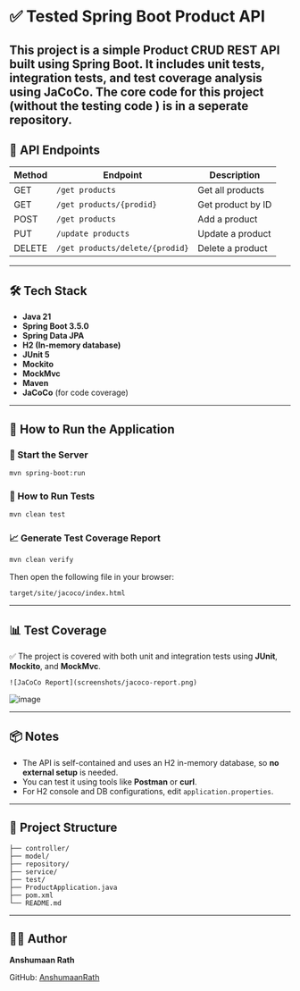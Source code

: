 

# ✅ Tested Spring Boot Product API

This project is a simple **Product CRUD REST API** built using **Spring Boot**. It includes **unit tests**, **integration tests**, and **test coverage analysis** using **JaCoCo**.
The core code for this project (without the testing code ) is in a seperate repository.
---

## 🔌 API Endpoints

| Method | Endpoint                          | Description         |
|--------|-----------------------------------|---------------------|
| GET    | `/get products`                   | Get all products    |
| GET    | `/get products/{prodid}`          | Get product by ID   |
| POST   | `/get products`                   | Add a product       |
| PUT    | `/update products`                | Update a product    |
| DELETE | `/get products/delete/{prodid}`   | Delete a product    |

---

## 🛠 Tech Stack

- **Java 21**
- **Spring Boot 3.5.0**
- **Spring Data JPA**
- **H2 (In-memory database)**
- **JUnit 5**
- **Mockito**
- **MockMvc**
- **Maven**
- **JaCoCo** (for code coverage)

---

## 🚀 How to Run the Application

### 🔧 Start the Server

```bash
mvn spring-boot:run
````

### 🧪 How to Run Tests

```bash
mvn clean test
```

### 📈 Generate Test Coverage Report

```bash
mvn clean verify
```

Then open the following file in your browser:

```
target/site/jacoco/index.html
```

---

## 📊 Test Coverage

✅ The project is covered with both unit and integration tests using **JUnit**, **Mockito**, and **MockMvc**.





```
![JaCoCo Report](screenshots/jacoco-report.png)
```
![image](https://github.com/user-attachments/assets/120e1edc-b666-4038-a825-8bbaf83582fe)

---

## 📦 Notes

* The API is self-contained and uses an H2 in-memory database, so **no external setup** is needed.
* You can test it using tools like **Postman** or **curl**.
* For H2 console and DB configurations, edit `application.properties`.

---

## 📁 Project Structure

```
├── controller/
├── model/
├── repository/
├── service/
├── test/
├── ProductApplication.java
├── pom.xml
└── README.md
```

---

## 👨‍💻 Author

**Anshumaan Rath**

GitHub: [AnshumaanRath](https://github.com/AnshumaanRath)


